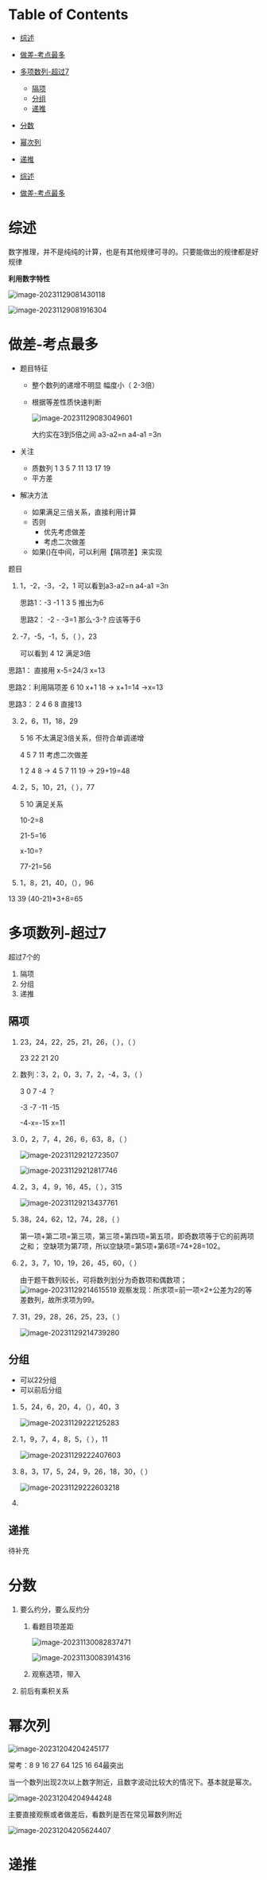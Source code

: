 # Table of Contents

* [综述](#综述)
* [做差-考点最多](#做差-考点最多)
* [多项数列-超过7](#多项数列-超过7)
  * [隔项](#隔项)
  * [分组](#分组)
  * [递推](#递推)
* [分数](#分数)
* [幂次列](#幂次列)
* [递推](#递推-1)




* [综述](#综述)
* [做差-考点最多](#做差-考点最多)




# 综述

数字推理，并不是纯纯的计算，也是有其他规律可寻的。只要能做出的规律都是好规律

**利用数字特性**

![image-20231129081430118](.images/image-20231129081430118.png)

![image-20231129081916304](.images/image-20231129081916304.png)



# 做差-考点最多

+ 题目特征

  + 整个数列的递增不明显 幅度小（ 2-3倍）

  + 根据等差性质快速判断

    ![image-20231129083049601](.images/image-20231129083049601.png)

    大约实在3到5倍之间 a3-a2=n  a4-a1 =3n

+ 关注
  + 质数列 1 3 5 7 11 13 17 19 
  + 平方差

+ 解决方法

  + 如果满足三倍关系，直接利用计算
  + 否则
    + 优先考虑做差
    + 考虑二次做差
  + 如果()在中间，可以利用【隔项差】来实现



题目

1. 1，-2，-3，-2，1      可以看到a3-a2=n  a4-a1 =3n 

    思路1：-3 -1 1 3 5  推出为6

    思路2： -2 - -3=1  那么-3-? 应该等于6

2.  -7，-5，-1，5，（  ），23

    可以看到 4 12 满足3倍

   思路1： 直接用  x-5=24/3 x=13

   思路2：利用隔项差  6 10 x+1  18 -> x+1=14 ->x=13

   思路3： 2 4 6 8  直接13

3. 2，6，11，18，29

   5 16 不太满足3倍关系，但符合单调递增

    4 5 7 11 考虑二次做差

    1 2 4 8  -> 4 5 7 11 19 -> 29+19=48
   
4. 2，5，10，21，（  ），77

    5  10 满足关系

    10-2=8

    21-5=16

    x-10=?

    77-21=56

5.  1，8，21，40，（），96  

   13 39      (40-21)*3+8=65




# 多项数列-超过7

超过7个的

1. 隔项
2. 分组
3. 递推



## 隔项

1. 23，24，22，25，21，26，（  ），（  ）

   23 22 21 20

2. 数列：3，2，0，3，7，2，-4，3，（  ）

   3 0  7 -4 ？

   -3 -7 -11 -15    

   -4-x=-15  x=11

3. 0，2，7，4，26，6，63，8，（  ）

   ![image-20231129212723507](.images/image-20231129212723507.png)

   ![image-20231129212817746](.images/image-20231129212817746.png)

4. 2，3，4，9，16，45，（  ），315

   ![image-20231129213437761](.images/image-20231129213437761.png)

5. 38，24，62，12，74，28，（  ）

   第一项+第二项=第三项，第三项+第四项=第五项，即奇数项等于它的前两项之和；
   空缺项为第7项，所以空缺项=第5项+第6项=74+28=102。

6. 2，3，7，10，19，26，45，60，（  ）

   由于题干数列较长，可将数列划分为奇数项和偶数项；
   ![image-20231129214615519](.images/image-20231129214615519.png)
   观察发现：所求项=前一项×2+公差为2的等差数列，故所求项为99。

7. 31，29，28，26，25，23，（ ）

   ![image-20231129214739280](.images/image-20231129214739280.png)

## 分组

+ 可以22分组
+ 可以前后分组

1. 5，24，6，20，4，（），40，3

   ![image-20231129222125283](.images/image-20231129222125283.png)

2. 1，9，7，4，8，5，（  ），11

   ![image-20231129222407603](.images/image-20231129222407603.png)

3. 8，3，17，5，24，9，26，18，30，（  ）

   ![image-20231129222603218](.images/image-20231129222603218.png)

4. 

##  递推

待补充





# 分数

1. 要么约分，要么反约分

   1. 看题目项差距

      ![image-20231130082837471](.images/image-20231130082837471.png)

      ![image-20231130083914316](.images/image-20231130083914316.png)

   2. 观察选项，带入

2. 前后有乘积关系



# 幂次列

![image-20231204204245177](.images/image-20231204204245177.png)

常考：8 9 16 27 64 125   16 64最突出

当一个数列出现2次以上数字附近，且数字波动比较大的情况下。基本就是幂次。

![image-20231204204944248](.images/image-20231204204944248.png)

主要直接观察或者做差后，看数列是否在常见幂数列附近

![image-20231204205624407](.images/image-20231204205624407.png)



# 递推

